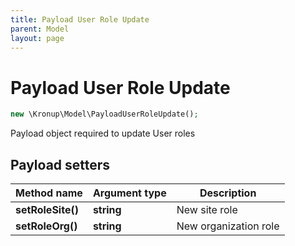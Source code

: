 ```yaml
---
title: Payload User Role Update
parent: Model
layout: page
---
```


# Payload User Role Update

```php
new \Kronup\Model\PayloadUserRoleUpdate();
```

Payload object required to update User roles

## Payload setters

Method name | Argument type | Description
------------ | ------------- | -------------
**setRoleSite()** | **string** | New site role
**setRoleOrg()** | **string** | New organization role

